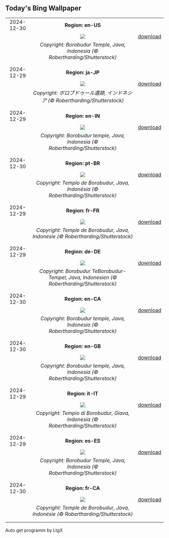 ## Today's Bing Wallpaper
|      |      |      |
| :----: | :----: | :----: |
|2024-12-30|**Region: en-US**||
||![](https://www.bing.com/th?id=OHR.BorobudurBells_EN-US6354350828_UHD.jpg&pid=hp&w=1152&h=648&rs=1&c=4)| [download](https://www.bing.com/th?id=OHR.BorobudurBells_EN-US6354350828_UHD.jpg)|
||*Copyright: Borobudur Temple, Java, Indonesia (© Robertharding/Shutterstock)*
||
|||
|2024-12-29|**Region: ja-JP**||
||![](https://www.bing.com/th?id=OHR.BorobudurBells_JA-JP5888220367_UHD.jpg&pid=hp&w=1152&h=648&rs=1&c=4)| [download](https://www.bing.com/th?id=OHR.BorobudurBells_JA-JP5888220367_UHD.jpg)|
||*Copyright: ボロブドゥール遺跡, インドネシア (© Robertharding/Shutterstock)*
||
|||
|2024-12-29|**Region: en-IN**||
||![](https://www.bing.com/th?id=OHR.BorobudurBells_EN-IN4195556883_UHD.jpg&pid=hp&w=1152&h=648&rs=1&c=4)| [download](https://www.bing.com/th?id=OHR.BorobudurBells_EN-IN4195556883_UHD.jpg)|
||*Copyright: Borobudur temple, Java, Indonesia (© Robertharding/Shutterstock)*
||
|||
|2024-12-30|**Region: pt-BR**||
||![](https://www.bing.com/th?id=OHR.BorobudurBells_PT-BR9535309352_UHD.jpg&pid=hp&w=1152&h=648&rs=1&c=4)| [download](https://www.bing.com/th?id=OHR.BorobudurBells_PT-BR9535309352_UHD.jpg)|
||*Copyright: Templo de Borobudur, Java, Indonésia (© Robertharding/Shutterstock)*
||
|||
|2024-12-29|**Region: fr-FR**||
||![](https://www.bing.com/th?id=OHR.BorobudurBells_FR-FR9771454901_UHD.jpg&pid=hp&w=1152&h=648&rs=1&c=4)| [download](https://www.bing.com/th?id=OHR.BorobudurBells_FR-FR9771454901_UHD.jpg)|
||*Copyright: Temple de Borobudur, Java, Indonésie (© Robertharding/Shutterstock)*
||
|||
|2024-12-29|**Region: de-DE**||
||![](https://www.bing.com/th?id=OHR.BorobudurBells_DE-DE1793437311_UHD.jpg&pid=hp&w=1152&h=648&rs=1&c=4)| [download](https://www.bing.com/th?id=OHR.BorobudurBells_DE-DE1793437311_UHD.jpg)|
||*Copyright: Borobudur TeBorobudur-Tempel, Java, Indonesien (© Robertharding/Shutterstock)*
||
|||
|2024-12-30|**Region: en-CA**||
||![](https://www.bing.com/th?id=OHR.BorobudurBells_EN-CA5184067886_UHD.jpg&pid=hp&w=1152&h=648&rs=1&c=4)| [download](https://www.bing.com/th?id=OHR.BorobudurBells_EN-CA5184067886_UHD.jpg)|
||*Copyright: Borobudur temple, Java, Indonesia (© Robertharding/Shutterstock)*
||
|||
|2024-12-30|**Region: en-GB**||
||![](https://www.bing.com/th?id=OHR.BorobudurBells_EN-GB3331651821_UHD.jpg&pid=hp&w=1152&h=648&rs=1&c=4)| [download](https://www.bing.com/th?id=OHR.BorobudurBells_EN-GB3331651821_UHD.jpg)|
||*Copyright: Borobudur temple, Java, Indonesia (© Robertharding/Shutterstock)*
||
|||
|2024-12-29|**Region: it-IT**||
||![](https://www.bing.com/th?id=OHR.BorobudurBells_IT-IT2966743478_UHD.jpg&pid=hp&w=1152&h=648&rs=1&c=4)| [download](https://www.bing.com/th?id=OHR.BorobudurBells_IT-IT2966743478_UHD.jpg)|
||*Copyright: Tempio di Borobudur, Giava, Indonesia (© Robertharding/Shutterstock)*
||
|||
|2024-12-29|**Region: es-ES**||
||![](https://www.bing.com/th?id=OHR.BorobudurBells_ES-ES2132252212_UHD.jpg&pid=hp&w=1152&h=648&rs=1&c=4)| [download](https://www.bing.com/th?id=OHR.BorobudurBells_ES-ES2132252212_UHD.jpg)|
||*Copyright: Borobudur Temple, Java, Indonesia (© Robertharding/Shutterstock)*
||
|||
|2024-12-30|**Region: fr-CA**||
||![](https://www.bing.com/th?id=OHR.BorobudurBells_FR-CA7089103759_UHD.jpg&pid=hp&w=1152&h=648&rs=1&c=4)| [download](https://www.bing.com/th?id=OHR.BorobudurBells_FR-CA7089103759_UHD.jpg)|
||*Copyright: Temple de Borobudur, Java, Indonésie (© Robertharding/Shutterstock)*
||
|||

Auto get programm by LtgX
